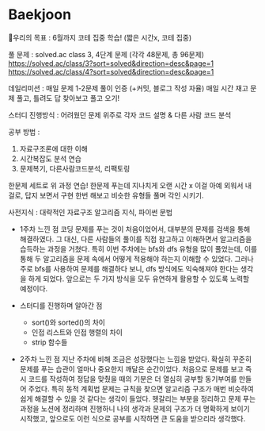 # Baekjoon
📌우리의 목표 : 6월까지 코테 집중 학습! (짧은 시간x, 코테 집중)

풀 문제 : 
solved.ac class 3, 4단계 문제 (각각 48문제, 총 96문제)
https://solved.ac/class/3?sort=solved&direction=desc&page=1
https://solved.ac/class/4?sort=solved&direction=desc&page=1

데일리미션 :
매일 문제 1-2문제 풀이 인증 (+커밋, 블로그 작성 자율)
매일 시간 재고 문제 풀고, 틀려도 답 찾아보고 풀고 오기!

스터디 진행방식 : 
어려웠던 문제 위주로 각자 코드 설명 & 다른 사람 코드 분석

공부 방법 : 
1. 자료구조론에 대한 이해
2. 시간복잡도 분석 연습
3. 문제복기, 다른사람코드분석, 리팩토링

한문제 세트로 위 과정 연습!
한문제 푸는데 지나치게 오랜 시간 x
이걸 아예 외워서 내걸로, 답지 보면서 구현 한번 해보고 비슷한 유형들 풀며 각인 시키기.

사전지식 : 대략적인 자료구조 알고리즘 지식, 파이썬 문법

* 1주차 느낀 점 
  코딩 문제를 푸는 것이 처음이었어서, 대부분의 문제를 검색을 통해 해결하였다. 그 대신, 다른 사람들의 풀이를 직접 참고하고 이해하면서 알고리즘을 습득하는 과정을 거쳤다. 특히 이번 주차에는 bfs와 dfs 유형을 많이 풀었는데, 이를 통해 두 알고리즘을 문제 속에서 어떻게 적용해야 하는지 이해할 수 있었다. 그러나 주로 bfs를 사용하여 문제를 해결하다 보니, dfs 방식에도 익숙해져야 한다는 생각을 하게 되었다. 앞으로는 두 가지 방식을 모두 유연하게 활용할 수 있도록 노력할 예정이다.

* 스터디를 진행하며 알아간 점
  * sort()와 sorted()의 차이
  * 인접 리스트와 인접 행렬의 차이
  * strip 함수들
  

* 2주차 느낀 점
  지난 주차에 비해 조금은 성장했다는 느낌을 받았다. 확실히 꾸준히 문제를 푸는 습관이 얼마나 중요한지 깨달은 순간이었다. 처음으로 문제를 보고 즉시 코드를 작성하여 정답을 맞췄을 때의 기분은 더 열심히 공부할 동기부여를 만들어 주었다. 특히 동적 계획법 문제는 규칙을 찾으면 알고리즘 구조가 매번 비슷하여 쉽게 해결할 수 있을 것 같다는 생각이 들었다.
  헷갈리는 부분을 정리하고 문제 푸는 과정을 노션에 정리하며 진행하니 나의 생각과 문제의 구조가 더 명확하게 보이기 시작했고, 앞으로도 이런 식으로 공부를 시작하면 큰 도움을 받으리라 생각했다. 
 









  
